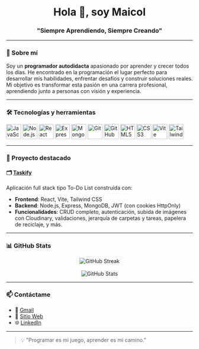<h1 align="center">Hola 👋, soy Maicol</h1>
<h3 align="center">"Siempre Aprendiendo, Siempre Creando"</h3>

---

### 🚀 Sobre mí

Soy un **programador autodidacta** apasionado por aprender y crecer todos los días. He encontrado en la programación el lugar perfecto para desarrollar mis habilidades, enfrentar desafíos y construir soluciones reales. Mi objetivo es transformar esta pasión en una carrera profesional, aprendiendo junto a personas con visión y experiencia.

---

### 🛠️ Tecnologías y herramientas

<p align="left">
  <img src="https://cdn.jsdelivr.net/gh/devicons/devicon/icons/javascript/javascript-original.svg" alt="JavaScript" width="40" height="40"/>
  <img src="https://cdn.jsdelivr.net/gh/devicons/devicon/icons/nodejs/nodejs-original.svg" alt="Node.js" width="40" height="40"/>
  <img src="https://cdn.jsdelivr.net/gh/devicons/devicon/icons/react/react-original.svg" alt="React" width="40" height="40"/>
  <img src="https://cdn.jsdelivr.net/gh/devicons/devicon/icons/express/express-original.svg" alt="Express" width="40" height="40"/>
  <img src="https://cdn.jsdelivr.net/gh/devicons/devicon/icons/mongodb/mongodb-original.svg" alt="MongoDB" width="40" height="40"/>
  <img src="https://cdn.jsdelivr.net/gh/devicons/devicon/icons/git/git-original.svg" alt="Git" width="40" height="40"/>
  <img src="https://cdn.jsdelivr.net/gh/devicons/devicon/icons/github/github-original.svg" alt="GitHub" width="40" height="40"/>
  <img src="https://cdn.jsdelivr.net/gh/devicons/devicon/icons/html5/html5-original.svg" alt="HTML5" width="40" height="40"/>
  <img src="https://cdn.jsdelivr.net/gh/devicons/devicon/icons/css3/css3-original.svg" alt="CSS3" width="40" height="40"/>
  <img src="https://cdn.jsdelivr.net/gh/devicons/devicon/icons/vite/vite-original.svg" alt="Vite" width="40" height="40"/>
  <img src="https://www.vectorlogo.zone/logos/tailwindcss/tailwindcss-icon.svg" alt="Tailwind CSS" width="40" height="40"/>
</p>

---

### 📌 Proyecto destacado

#### 🗂️ [Taskify](https://taskifyyy.vercel.app/auth)

Aplicación full stack tipo To-Do List construida con:
- **Frontend**: React, Vite, Tailwind CSS
- **Backend**: Node.js, Express, MongoDB, JWT (con cookies HttpOnly)
- **Funcionalidades**: CRUD completo, autenticación, subida de imágenes con Cloudinary, validaciones, jerarquía de carpetas y tareas, papelera de reciclaje, y más.

---

### 📊 GitHub Stats

<p align="center">
  <img src="https://streak-stats.demolab.com?user=kemtch19&theme=shadow-red&hide_border=true" alt="GitHub Streak" />
  <br><br>
  <img src="https://github-readme-stats.vercel.app/api?username=kemtch19&show_icons=true&theme=shadow_red&hide_border=true" alt="GitHub Stats" />
</p>

---

### 📫 Contáctame

- 📧 [Gmail](kemtch19@gmail.com)
- 💼 [Sitio Web](https://portfolio-kemtch.vercel.app/)
- 🌐 [LinkedIn](https://www.linkedin.com/in/maicol-agudelo-taborda)  

---

> 💡 "Programar es mi juego, aprender es mi camino."
